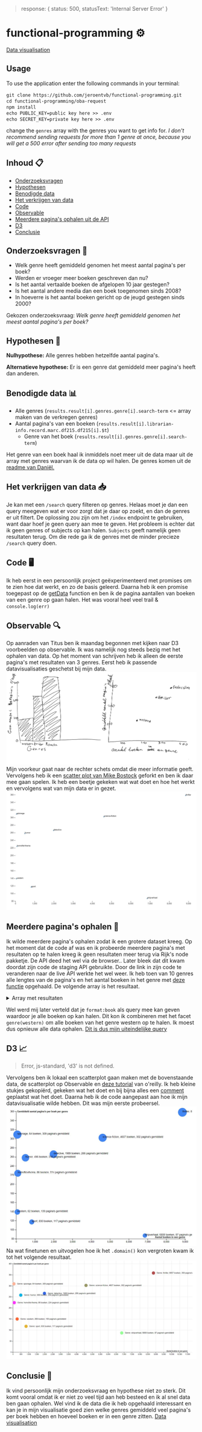 > response: { status: 500, statusText: 'Internal Server Error' }

# functional-programming ⚙️
[Data visualisation](/d3-datavis/index.html)

## Usage
To use the application enter the following commands in your terminal:
```
git clone https://github.com/jeroentvb/functional-programming.git
cd functional-programming/oba-request
npm install
echo PUBLIC_KEY=public key here >> .env
echo SECRET_KEY=private key here >> .env
```
change the `genres` array with the genres you want to get info for. *I don't recommend sending requests for more than 1 genre at once, because you will get a 500 error after sending too many requests*

## Inhoud 📋
* [Onderzoeksvragen](#onderzoeksvragen-)
* [Hypothesen](#hypothesen-)
* [Benodigde data](#benodigde-data-)
* [Het verkrijgen van data](#het-verkijgen-van-data-)
* [Code](#code-)
* [Observable](#observable-)
* [Meerdere pagina's ophalen uit de API](#meer-pagina's-ophalen-)
* [D3](#d3-)
* [Conclusie](#conclusie-)

## Onderzoeksvragen 🤔
* Welk genre heeft gemiddeld genomen het meest aantal pagina's per boek?
* Werden er vroeger meer boeken geschreven dan nu?
* Is het aantal vertaalde boeken de afgelopen 10 jaar gestegen?
* Is het aantal andere media dan een boek toegenomen sinds 2008?
* In hoeverre is het aantal boeken gericht op de jeugd gestegen sinds 2000?

Gekozen onderzoeksvraag: *Welk genre heeft gemiddeld genomen het meest aantal pagina's per boek?*

## Hypothesen 🧐
**Nulhypothese:** Alle genres hebben hetzelfde aantal pagina's.

**Alternatieve hypothese:** Er is een genre dat gemiddeld meer pagina's heeft dan anderen.

## Benodigde data 📊
* Alle genres (`results.result[i].genres.genre[i].search-term` <= array maken van de verkregen genres)
* Aantal pagina's van een boeken (`results.result[i].librarian-info.record.marc.df215.df215[i].$t`)
  * Genre van het boek (`results.result[i].genres.genre[i].search-term`)

Het genre van een boek haal ik inmiddels noet meer uit de data maar uit de array met genres waarvan ik de data op wil halen. De genres komen uit de [readme van Daniël.](https://github.com/DanielvandeVelde/functional-programming#cheatsheet)

## Het verkrijgen van data 📥
Je kan met een `/search` query filteren op genres. Helaas moet je dan een query meegeven wat er voor zorgt dat je daar op zoekt, en dan de genres er uit filtert.
De oplossing zou zijn om het `/index` endpoint te gebruiken, want daar hoef je geen query aan mee te geven. Het probleem is echter dat ik geen genres of subjects op kan halen. `Subjects` geeft namelijk geen resultaten terug.
Om die rede ga ik de genres met de minder precieze `/search` query doen.

## Code 🖥️
Ik heb eerst in een persoonlijk project geëxperimenteerd met promises om te zien hoe dat werkt, en zo de basis geleerd.
Daarna heb ik een promise toegepast op de [getData](https://github.com/jeroentvb/functional-programming/blob/0a199476e587e086446dd40763a0d9c84abf40b0/oba-request/index.js#L30-L66) function en ben ik de pagina aantallen van boeken van een genre op gaan halen. Het was vooral heel veel trail & `console.log(err)`

## Observable 🔍
Op aanraden van Titus ben ik maandag begonnen met kijken naar D3 voorbeelden op observable. Ik was namelijk nog steeds bezig met het ophalen van data. Op het moment van schrijven heb ik alleen de eerste pagina's met resultaten van 3 genres.
Eerst heb ik passende datavisualisaties geschetst bij mijn data.
![schets datavis](/bin/img/sketch.jpg)
Mijn voorkeur gaat naar de rechter schets omdat die meer informatie geeft.
Vervolgens heb ik een [scatter plot van Mike Bostock](https://beta.observablehq.com/@mbostock/d3-scatterplot) geforkt en ben ik daar mee gaan spelen.
Ik heb een beetje gekeken wat wat doet en hoe het werkt en vervolgens wat van mijn data er in gezet.
![eerste probeersel observable & D3](/bin/img/d3-scatterplot-test.JPG)

## Meerdere pagina's ophalen 📖
Ik wilde meerdere pagina's ophalen zodat ik een grotere dataset kreeg. Op het moment dat de code af was en ik probeerde meerdere pagina's met resultaten op te halen kreeg ik geen resultaten meer terug via Rijk's node pakketje. De API deed het wel via de browser..
Later bleek dat dit kwam doordat zijn code de staging API gebruikte. Door de link in zijn code te veranderen naar de live API werkte het wel weer.
Ik heb toen van 10 genres alle lengtes van de pagina's en het aantal boeken in het genre met [deze functie](https://github.com/jeroentvb/functional-programming/blob/0a199476e587e086446dd40763a0d9c84abf40b0/oba-request/index.js#L69-L90) opgehaald. De volgende array is het resultaat.

<details><summary>Array met resultaten</summary>

  ```JSON

  [
      {
          "genre": "western",
          "booksAmount": 62,
          "averagePages": 139
      },
      {
          "genre": "spionage",
          "booksAmount": 64,
          "averagePages": 309
      },
      {
          "genre": "homofiel-thema",
          "booksAmount": 86,
          "averagePages": 224
      },
      {
          "genre": "humor",
          "booksAmount": 496,
          "averagePages": 258
      },
      {
          "genre": "sport",
          "booksAmount": 830,
          "averagePages": 117
      },
      {
          "genre": "detective",
          "booksAmount": 1989,
          "averagePages": 266
      },
      {
          "genre": "science-fiction",
          "booksAmount": 4607,
          "averagePages": 302
      },
      {
          "genre": "stripverhaal",
          "booksAmount": 6858,
          "averagePages": 87
      },
      {
          "genre": "thriller",
          "booksAmount": 8857,
          "averagePages": 358
      }
  ]

  ```

</details>  

Wel werd mij later verteld dat je `format:book` als query mee kan geven waardoor je alle boeken op kan halen. Dit kon ik combineren met het facet `genre(western)` om alle boeken van het genre western op te halen. Ik moest dus opnieuw alle data ophalen. [Dit is dus mijn uiteindelijke query](https://github.com/jeroentvb/functional-programming/blob/0a199476e587e086446dd40763a0d9c84abf40b0/oba-request/index.js#L32-L38)

## D3 📈
> Error,	js-standard,	'd3' is not defined.

Vervolgens ben ik lokaal een scatterplot gaan maken met de bovenstaande data, de scatterplot op Observable en [deze tutorial](https://www.oreilly.com/learning/making-a-scatterplot-with-d3-js) van o'reilly. Ik heb kleine stukjes gekopiërd, gekeken wat het doet en bij bijna alles een [comment](https://github.com/jeroentvb/functional-programming/blob/master/d3-datavis/assets/js/script.js) geplaatst wat het doet. Daarna heb ik de code aangepast aan hoe ik mijn datavisualisatie wilde hebben.
Dit was mijn eerste probeersel.
![eerste versie datavis](/bin/img/scatterplot-1.JPG)
Na wat finetunen en uitvogelen hoe ik het `.domain()` kon vergroten kwam ik tot het volgende resultaat.
![tweede versie datavis](/bin/img/scatterplot-2.JPG)

## Conclusie 📝
Ik vind persoonlijk mijn onderzoeksvraag en hypothese niet zo sterk. Dit komt vooral omdat ik er niet zo veel tijd aan heb besteed en ik al snel data ben gaan ophalen.
Wel vind ik de data die ik heb opgehaald interessant en kan je in mijn visualisatie goed zien welke genres gemiddeld veel pagina's per boek hebben en hoeveel boeken er in een genre zitten.
[Data visualisation](/d3-datavis/index.html)

